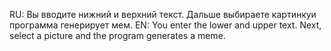 RU: Вы вводите нижний и верхний текст. Дальше выбираете картинкуи программа генерирует мем.
EN: You enter the lower and upper text. Next, select a picture and the program generates a meme.
